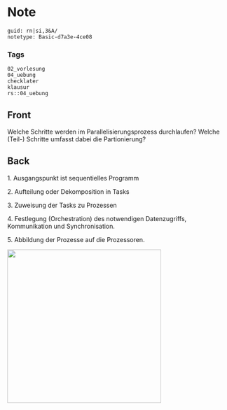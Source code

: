 # Note
```
guid: rn|si,3&A/
notetype: Basic-d7a3e-4ce08
```

### Tags
```
02_vorlesung
04_uebung
checklater
klausur
rs::04_uebung
```

## Front
<p>Welche Schritte werden im Parallelisierungsprozess durchlaufen?
Welche (Teil-) Schritte umfasst dabei die Partionierung?

## Back
<p>1. Ausgangspunkt ist sequentielles Programm
<p>2. Aufteilung oder Dekomposition in Tasks
<p>3. Zuweisung der Tasks zu Prozessen
<p>4. Festlegung (Orchestration) des notwendigen Datenzugriffs,
Kommunikation und Synchronisation.
<p>5. Abbildung der Prozesse auf die Prozessoren.
<p><img src="12brqsSjHPduebSkDqT6.png" style="width: 351px;">
